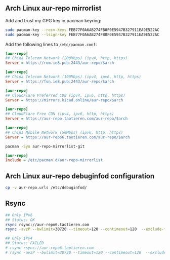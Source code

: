 ## Arch Linux aur-repo mirrorlist

Add and trust my GPG key in pacman keyring:

```bash
sudo pacman-key --recv-keys FEB77F0A6AB274FB0F0E5947B327911EA9E522AC
sudo pacman-key --lsign-key FEB77F0A6AB274FB0F0E5947B327911EA9E522AC
```

Add the following lines to `/etc/pacman.conf`:

```ini
[aur-repo]
## China Telecom Network (200Mbps) (ipv4, http, https)
Server = https://rom.ie8.pub:2443/aur-repo/$arch
```

```ini
[aur-repo]
## China Telecom Network (100Mbps) (ipv4, ipv6, http, https)
Server = https://fun.ie8.pub:2443/aur-repo/$arch
```

```ini
[aur-repo]
## CloudFlare Preferred CDN (ipv4, ipv6, http, https)
Server = https://mirrors.kicad.online/aur-repo/$arch
```

```ini
[aur-repo]
## CloudFlare Free CDN (ipv4, ipv6, http, https)
Server = https://aur-repo.taotieren.com/aur-repo/$arch
```

```ini
[aur-repo]
## China Mobile Network (50Mbps) (ipv6, http, https)
Server = https://aur-repo6.taotieren.com/aur-repo/$arch
```

```bash
pacman -Syu aur-repo-mirrorlist-git
```

```ini
[aur-repo]
Include = /etc/pacman.d/aur-repo-mirrorlist
```

## Arch Linux aur-repo debuginfod configuration

```bash
cp -v aur-repo.urls /etc/debuginfod/
```

## Rsync

```bash
## Only IPv6
## Status: OK
rsync rsync://aur-repo6.taotieren.com
rsync -avzP --bwlimit=30720 --timeout=120 --contimeout=120  --exclude-from=/opt/rsync/exclude.list rsync://aur-repo6.taotieren.com/aur-repo /opt/sync/aur-repo

## Only IPv4
## Status: FAILED
# rsync rsync://aur-repo6.taotieren.com
# rsync -avzP --bwlimit=30720 --timeout=120 --contimeout=120  --exclude-from=/opt/rsync/exclude.list rsync://aur-repo6.taotieren.com/aur-repo /opt/sync/aur-repo
```
